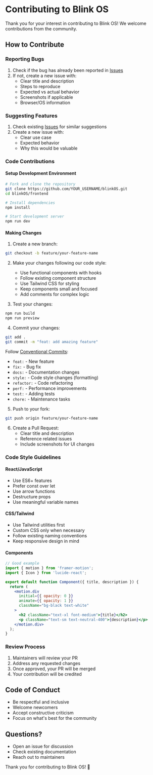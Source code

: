 # Contributing to Blink OS

Thank you for your interest in contributing to Blink OS! We welcome contributions from the community.

## How to Contribute

### Reporting Bugs

1. Check if the bug has already been reported in [Issues](https://github.com/Invincibleeeee/blinkOS/issues)
2. If not, create a new issue with:
   - Clear title and description
   - Steps to reproduce
   - Expected vs actual behavior
   - Screenshots if applicable
   - Browser/OS information

### Suggesting Features

1. Check existing [Issues](https://github.com/Invincibleeeee/blinkOS/issues) for similar suggestions
2. Create a new issue with:
   - Clear use case
   - Expected behavior
   - Why this would be valuable

### Code Contributions

#### Setup Development Environment

```bash
# Fork and clone the repository
git clone https://github.com/YOUR_USERNAME/blinkOS.git
cd blinkOS/frontend

# Install dependencies
npm install

# Start development server
npm run dev
```

#### Making Changes

1. Create a new branch:
```bash
git checkout -b feature/your-feature-name
```

2. Make your changes following our code style:
   - Use functional components with hooks
   - Follow existing component structure
   - Use Tailwind CSS for styling
   - Keep components small and focused
   - Add comments for complex logic

3. Test your changes:
```bash
npm run build
npm run preview
```

4. Commit your changes:
```bash
git add .
git commit -m "feat: add amazing feature"
```

Follow [Conventional Commits](https://www.conventionalcommits.org/):
- `feat:` - New feature
- `fix:` - Bug fix
- `docs:` - Documentation changes
- `style:` - Code style changes (formatting)
- `refactor:` - Code refactoring
- `perf:` - Performance improvements
- `test:` - Adding tests
- `chore:` - Maintenance tasks

5. Push to your fork:
```bash
git push origin feature/your-feature-name
```

6. Create a Pull Request:
   - Clear title and description
   - Reference related issues
   - Include screenshots for UI changes

### Code Style Guidelines

#### React/JavaScript
- Use ES6+ features
- Prefer const over let
- Use arrow functions
- Destructure props
- Use meaningful variable names

#### CSS/Tailwind
- Use Tailwind utilities first
- Custom CSS only when necessary
- Follow existing naming conventions
- Keep responsive design in mind

#### Components
```jsx
// Good example
import { motion } from 'framer-motion';
import { Icon } from 'lucide-react';

export default function Component({ title, description }) {
  return (
    <motion.div
      initial={{ opacity: 0 }}
      animate={{ opacity: 1 }}
      className="bg-black text-white"
    >
      <h2 className="text-xl font-medium">{title}</h2>
      <p className="text-sm text-neutral-400">{description}</p>
    </motion.div>
  );
}
```

### Review Process

1. Maintainers will review your PR
2. Address any requested changes
3. Once approved, your PR will be merged
4. Your contribution will be credited

## Code of Conduct

- Be respectful and inclusive
- Welcome newcomers
- Accept constructive criticism
- Focus on what's best for the community

## Questions?

- Open an issue for discussion
- Check existing documentation
- Reach out to maintainers

Thank you for contributing to Blink OS! 🙏
